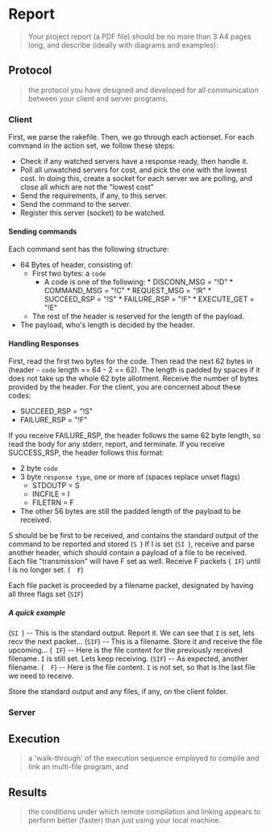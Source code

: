 # Report

> Your project report (a PDF file) should be no more than 3 A4 pages long, and describe (ideally with diagrams and examples):


## Protocol

> the protocol you have designed and developed for all communication between your client and server programs,
### Client
First, we parse the rakefile. Then, we go through each actionset. For each command in the action set, we follow these steps:
* Check if any watched servers have a response ready, then handle it.
* Poll all unwatched servers for cost, and pick the one with the lowest cost. In doing this, create a socket for each server we are polling, and close all which are not the "lowest cost"
* Send the requirements, if any, to this server.
* Send the command to the server.
* Register this server (socket) to be watched.

#### Sending commands
Each command sent has the following structure:
* 64 Bytes of header, consisting of:
    * First two bytes: a `code`
        * A code is one of the following:
                * DISCONN_MSG     = "!D"
                * COMMAND_MSG     = "!C"
                * REQUEST_MSG     = "!R" 
                * SUCCEED_RSP     = "!S"
                * FAILURE_RSP     = "!F"
                * EXECUTE_GET     = "!E"
    * The rest of the header is reserved for the length of the payload.
* The payload, who's length is decided by the header. 
#### Handling Responses
First, read the first two bytes for the code. Then read the next 62 bytes in (header - `code` length == 64 - 2 == 62). The length is padded by spaces if it does not take up the whole 62 byte allotment. Receive the number of bytes provided by the header. For the client, you are concerned about these codes:
* SUCCEED_RSP     = "!S"
* FAILURE_RSP     = "!F"

If you receive FAILURE_RSP, the header follows the same 62 byte length, so read the body for any stderr, report, and terminate.
If you receive SUCCESS_RSP, the header follows this format:
* 2 byte `code`
* 3 byte `response type`, one or more of (spaces replace unset flags)
    * STDOUTP = S
    * INCFILE = I
    * FILETRN = F
* The other 56 bytes are still the padded length of the payload to be received.

S should be be first to be received, and contains the standard output of the command to be reported and stored (`S `)
If I is set (`SI `), receive and parse another header, which should contain a payload of a file to be received. Each file "transmission" will have F set as well.
Receive F packets (` IF`) until I is no longer set. (`  F`)

Each file packet is proceeded by a filename packet, designated by having all three flags set (`SIF`)

##### A quick example
(`SI `) -- This is the standard output. Report it. We can see that `I` is set, lets recv the next packet...
(`SIF`) -- This is a filename. Store it and receive the file upcoming...
(` IF`) -- Here is the file content for the previously received filename. `I` is still set. Lets keep receiving.
(`SIF`) -- As expected, another filename.
(`  F`) -- Here is the file content. `I` is not set, so that is the last file we need to receive.

Store the standard output and any files, if any, on the client folder.


### Server


## Execution

> a 'walk-through' of the execution sequence employed to compile and link an multi-file program, and

## Results

> the conditions under which remote compilation and linking appears to perform better (faster) than just using your local machine.

